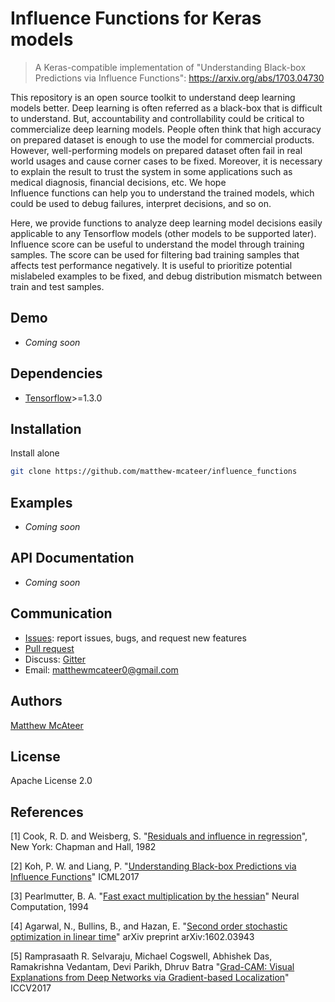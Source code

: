 # Influence Functions for Keras models
> A Keras-compatible implementation of "Understanding Black-box Predictions via Influence Functions": https://arxiv.org/abs/1703.04730

This repository is an open source toolkit to understand deep learning models better. Deep learning is often referred as a black-box that is difficult to understand.
But, accountability and controllability could be critical to commercialize deep learning models. People often think that high accuracy on prepared dataset 
is enough to use the model for commercial products. However, well-performing models on prepared dataset often fail in real world usages and cause corner cases 
to be fixed. Moreover, it is necessary to explain the result to trust the system in some applications such as medical diagnosis, financial decisions, etc. We hope  
Influence functions can help you to understand the trained models, which could be used to debug failures, interpret decisions, and so on. 

Here, we provide functions to analyze deep learning model decisions easily applicable to any Tensorflow models (other models to be supported later).
Influence score can be useful to understand the model through training samples. The score can be used for filtering bad training samples that affects test performance negatively. 
It is useful to prioritize potential mislabeled examples to be fixed, and debug distribution mismatch between train and test samples.

## Demo 
- _Coming soon_

## Dependencies
- [Tensorflow](https://github.com/tensorflow/tensorflow)>=1.3.0

## Installation
Install alone
```bash
git clone https://github.com/matthew-mcateer/influence_functions
```

## Examples 
- _Coming soon_

## API Documentation
- _Coming soon_

## Communication
- [Issues](https://github.com/matthew-mcateer/influence_functions/issues): report issues, bugs, and request new features
- [Pull request](https://github.com/matthew-mcateer/influence_functions/pulls)
- Discuss: [Gitter](https://gitter.im/matthew-mcateer/influence_functions?utm_source=badge&utm_medium=badge&utm_campaign=pr-badge)
- Email: [matthewmcateer0@gmail.com](mailto:matthewmcateer0@gmail.com) 

## Authors
[Matthew McAteer](https://github.com/matthew-mcateer)

## License
Apache License 2.0

## References

[1] Cook, R. D. and Weisberg, S. "[Residuals and influence in regression](https://www.casact.org/pubs/proceed/proceed94/94123.pdf)", New York: Chapman and Hall, 1982

[2] Koh, P. W. and Liang, P. "[Understanding Black-box Predictions via Influence Functions](https://arxiv.org/abs/1703.04730)" ICML2017

[3] Pearlmutter, B. A. "[Fast exact multiplication by the hessian](http://www.bcl.hamilton.ie/~barak/papers/nc-hessian.pdf)" Neural Computation, 1994

[4] Agarwal, N., Bullins, B., and Hazan, E. "[Second order stochastic optimization in linear time](https://arxiv.org/abs/1602.03943)" arXiv preprint arXiv:1602.03943

[5] Ramprasaath R. Selvaraju, Michael Cogswell, Abhishek Das, Ramakrishna Vedantam, Devi Parikh, Dhruv Batra "[Grad-CAM: Visual Explanations from Deep Networks via Gradient-based Localization](https://arxiv.org/abs/1610.02391)" ICCV2017
